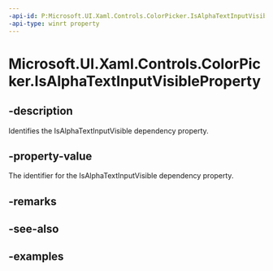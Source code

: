 ```yaml
---
-api-id: P:Microsoft.UI.Xaml.Controls.ColorPicker.IsAlphaTextInputVisibleProperty
-api-type: winrt property
---
```

<!-- Property syntax.
public DependencyProperty IsAlphaTextInputVisibleProperty { get; }
-->

# Microsoft.UI.Xaml.Controls.ColorPicker.IsAlphaTextInputVisibleProperty


## -description

Identifies the IsAlphaTextInputVisible dependency property.


## -property-value

The identifier for the IsAlphaTextInputVisible dependency property.


## -remarks


## -see-also


## -examples


